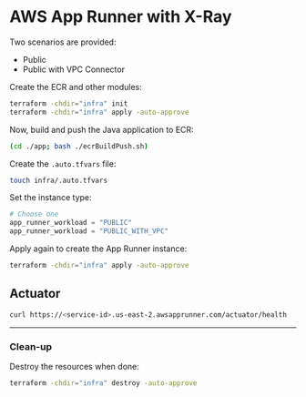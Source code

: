 # AWS App Runner with X-Ray

Two scenarios are provided:

- Public
- Public with VPC Connector

Create the ECR and other modules:

```sh
terraform -chdir="infra" init
terraform -chdir="infra" apply -auto-approve
```

Now, build and push the Java application to ECR:

```sh
(cd ./app; bash ./ecrBuildPush.sh)
```

Create the `.auto.tfvars` file:

```sh
touch infra/.auto.tfvars
```

Set the instance type:

```terraform
# Choose one
app_runner_workload = "PUBLIC"
app_runner_workload = "PUBLIC_WITH_VPC"
```

Apply again to create the App Runner instance:

```sh
terraform -chdir="infra" apply -auto-approve
```

## Actuator


```sh
curl https://<service-id>.us-east-2.awsapprunner.com/actuator/health
```

---

### Clean-up

Destroy the resources when done:

```sh
terraform -chdir="infra" destroy -auto-approve
```

